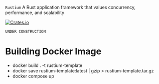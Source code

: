 `Rustium` A Rust application framework that values concurrency, performance, and scalability

[![Crates.io](https://img.shields.io/crates/v/rustium)](https://crates.io/crates/rustium)

`UNDER CONSTRUCTION`

# Building Docker Image

- docker build . -t rustium-template
- docker save rustium-template:latest | gzip > rustium-template.tar.gz
- docker compose up
